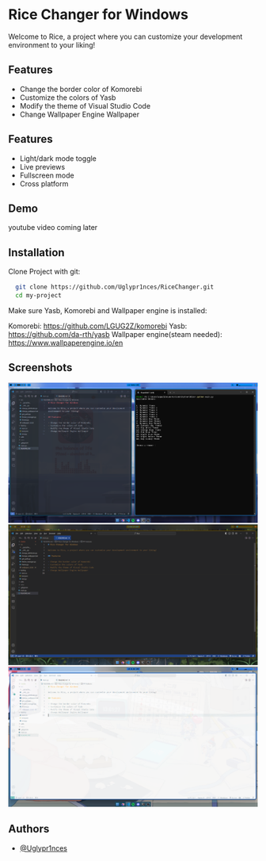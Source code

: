 # Rice Changer for Windows

Welcome to Rice, a project where you can customize your development environment to your liking!

## Features

- Change the border color of Komorebi
- Customize the colors of Yasb
- Modify the theme of Visual Studio Code
- Change Wallpaper Engine Wallpaper

## Features

- Light/dark mode toggle
- Live previews
- Fullscreen mode
- Cross platform

## Demo

youtube video coming later

## Installation

Clone Project with git:

```bash
  git clone https://github.com/Uglypr1nces/RiceChanger.git
  cd my-project
```

Make sure Yasb, Komorebi and Wallpaper engine is installed:

Komorebi: https://github.com/LGUG2Z/komorebi
Yasb: https://github.com/da-rth/yasb
Wallpaper engine(steam needed): https://www.wallpaperengine.io/en

## Screenshots

![App Screenshot](media/screenshots/Screenshot%202024-12-31%20125856.png)
![App Screenshot](media/screenshots/Screenshot%202024-12-31%20130027.png)
![App Screenshot](media/screenshots/Screenshot%202024-12-31%20130129.png)

## Authors

- [@Uglypr1nces](https://www.github.com/Uglypr1nces)
